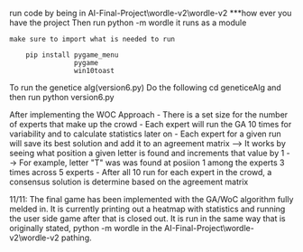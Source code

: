 run code by being in AI-Final-Project\wordle-v2\wordle-v2  ***how ever you have the project
    Then run python -m wordle
    it runs as a module

    make sure to import what is needed to run

        pip install pygame_menu
                    pygame
                    win10toast

To run the genetice alg(version6.py)
Do the following 
cd geneticeAlg and then run
python version6.py

After implementing the WOC Approach
    - There is a set size for the number of experts that make up the crowd
    - Each expert will run the GA 10 times for variability and to calculate statistics later on
    - Each expert for a given run will save its best solution and add it to an agreement matrix
        --> It works by seeing what position a given letter is found and increments that value by 1
        --> For example, letter "T" was was found at posiion 1 among the experts 3 times across 5 experts
    - After all 10 run for each expert in the crowd, a consensus solution is determine based on the agreement matrix
                    
11/11: The final game has been implemented with the GA/WoC algorithm fully melded in. It is currently printing out a heatmap with statistics
       and running the user side game after that is closed out. It is run in the same way that is originally stated, python -m wordle in the
       AI-Final-Project\wordle-v2\wordle-v2 pathing.
